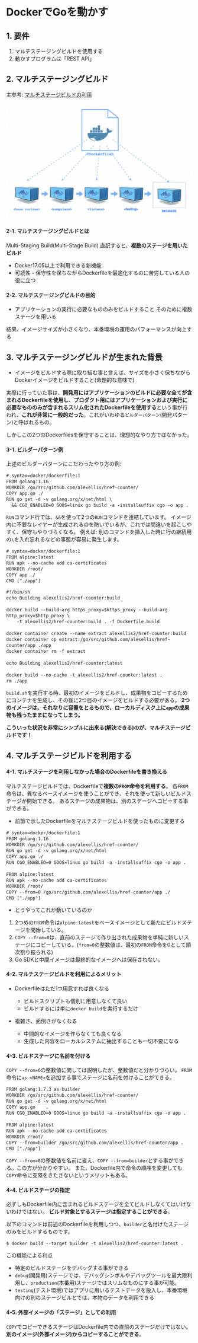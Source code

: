 # DockerでGoを動かす
## 1. 要件
1. マルチステージングビルドを使用する
2. 動かすプログラムは「REST API」

## 2. マルチステージングビルド
主参考: [マルチステージビルドの利用](https://matsuand.github.io/docs.docker.jp.onthefly/develop/develop-images/multistage-build/)

![](2022-09-05-16-45-13.png)

#### 2-1. マルチステージングビルドとは
Multi-Staging Build(Multi-Stage Build)
直訳すると、**複数のステージを用いたビルド**

- Docker17.05以上で利用できる新機能
- 可読性・保守性を保ちながらDockerfileを最適化するのに苦労している人の役に立つ

#### 2-2. マルチステージングビルドの目的
- アプリケーションの実行に必要なもののみをビルドすること
そのために複数ステージを用いる

結果、イメージサイズが小さくなり、本番環境の運用のパフォーマンスが向上する

## 3. マルチステージングビルドが生まれた背景
- イメージをビルドする際に取り組む事と言えば、サイズを小さく保ちながらDockerイメージをビルドすること(命題的な意味で)

実際に行っていた事は、**開発用にはアプリケーションのビルドに必要な全てが含まれるDockerfileを使用し**、**プロダクト用にはアプリケーションおよび実行に必要なもののみが含まれるスリム化されたDockerfileを使用する**という事が行われ、**これが非常に一般的だった**。これがいわゆる`ビルダーパターン`(開発パターン)と呼ばれるもの。

しかしこの2つのDockerfilesを保守することは、理想的なやり方ではなかった。

#### 3-1. ビルダーパターン例
上述のビルダーパターンにこだわったやり方の例:

```docker: Dockerfile.build
# syntax=docker/dockerfile:1
FROM golang:1.16
WORKDIR /go/src/github.com/alexellis/href-counter/
COPY app.go ./
RUN go get -d -v golang.org/x/net/html \
  && CGO_ENABLED=0 GOOS=linux go build -a -installsuffix cgo -o app .
```
`RUN`コマンド行では、`&&`を使って2つの`RUN`コマンドを連結しています。
イメージ内に不要なレイヤーが生成されるのを防いでいるが、これでは間違いを起こしやすく、保守もやりづらくなる。
例えば: 別のコマンドを挿入した時に行の継続用の`\`を入れ忘れるなどの事態が容易に発生します。

```docker: Dockerfile
# syntax=docker/dockerfile:1
FROM alpine:latest
RUN apk --no-cache add ca-certificates
WORKDIR /root/
COPY app ./
CMD ["./app"]
```

```docker: build.sh
#!/bin/sh
echo Building alexellis2/href-counter:build

docker build --build-arg https_proxy=$https_proxy --build-arg http_proxy=$http_proxy \
    -t alexellis2/href-counter:build . -f Dockerfile.build

docker container create --name extract alexellis2/href-counter:build
docker container cp extract:/go/src/github.com/alexellis/href-counter/app ./app
docker container rm -f extract

echo Building alexellis2/href-counter:latest

docker build --no-cache -t alexellis2/href-counter:latest .
rm ./app
```
`build.sh`を実行する時、最初のイメージをビルドし、成果物をコピーするためにコンテナを生成し、その後に2つ目のイメージをビルドする必要がある。
**2つのイメージは、それなりに容量をとるもので、ローカルディスク上に`app`の成果物も残ったままになってしまう。**

**こういった状況を非常にシンプルに出来る(解決できる)のが、マルチステージビルドです！**

## 4. マルチステージビルドを利用する
#### 4-1. マルチステージを利用しなかった場合のDockerfileを書き換える
マルチステージビルドでは、Dockerfileで**複数の`FROM`命令を利用する**。
各`FROM`命令は、異なるベースイメージを使うことができ、それを使って新しいビルドステージが開始できる。
あるステージの成果物は、別のステージへコピーする事ができる。

- 前節で示したDockerfileをマルチステージビルドを使ったものに変更する
```docker: Dockerfile
# syntax=docker/dockerfile:1
FROM golang:1.16
WORKDIR /go/src/github.com/alexellis/href-counter/
RUN go get -d -v golang.org/x/net/html
COPY app.go ./
RUN CGO_ENABLED=0 GOOS=linux go build -a -installsuffix cgo -o app .

FROM alpine:latest
RUN apk --no-cache add ca-certificates
WORKDIR /root/
COPY --from=0 /go/src/github.com/alexellis/href-counter/app ./
CMD ["./app"]
```
- どうやってこれが動いているのか
1. 2つめの`FROM`命令は`alpine:latest`をベースイメージとして新たにビルドステージを開始している。
2. `COPY --from=0`は、直前のステージで作り出された成果物を単純に新しいステージにコピーしている。(`from=0`の整数値は、最初の`FROM`命令を0として順次割り振られる)
3. Go SDKと中間イメージは最終的なイメージへは保存されない。

#### 4-2. マルチステージビルドを利用によるメリット
- Dockerfileはただ1つ用意すれば良くなる
  - ビルドスクリプトも個別に用意しなくて良い
  - ビルドするには単に`docker build`を実行するだけ

- 複雑さ、面倒さがなくなる
  - 中間的なイメージを作らなくても良くなる
  - 生成した内容をローカルシステムに抽出することも一切不要になる

#### 4-3. ビルドステージに名前を付ける
`COPY --from=0`の整数値に関しては説明したが、整数値だと分かりづらい。
`FROM`命令に`as <NAME>`を追加する事でステージに名前を付けることができる。

```docker: Dockerfile
FROM golang:1.7.3 as builder
WORKDIR /go/src/github.com/alexellis/href-counter/
RUN go get -d -v golang.org/x/net/html
COPY app.go    .
RUN CGO_ENABLED=0 GOOS=linux go build -a -installsuffix cgo -o app .

FROM alpine:latest
RUN apk --no-cache add ca-certificates
WORKDIR /root/
COPY --from=builder /go/src/github.com/alexellis/href-counter/app .
CMD ["./app"]
```
`COPY --from=0`の整数値を名前に変え、`COPY --from=builder`とする事ができる。この方が分かりやすい。
また、Dockerfile内で命令の順序を変更しても`COPY`命令に支障をきたさないというメリットもある。

#### 4-4. ビルドステージの指定
必ずしもDockerfile内に含まれるビルドステージを全てビルドしなくてはいけないわけではない。
**ビルド対象とするステージは指定することができる**。

以下のコマンドは前述のDockerfileを利用しつつ、`builder`と名付けたステージのみをビルドするものです。
```code:
$ docker build --target builder -t alexellis2/href-counter:latest .
```

この機能による利点
- 特定のビルドステージをデバッグする事ができる
- `debug`(開発用)ステージでは、デバッグシンボルやデバッグツールを最大限利用し、`production`(本番用)ステージではスリムなものにする事が可能。
- `testing`(テスト環境)ではアプリに用いるテストデータを投入し、本番環境向けの別のステージビルとでは、本物のデータを利用できる

#### 4-5. 外部イメージの「ステージ」としての利用
`COPY`でコピーできるステージはDockerfile内での直前のステージだけではない。
**別のイメージ(外部イメージ)からコピーすることができる**。

